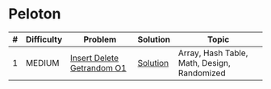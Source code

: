 # Peloton

| # | Difficulty | Problem | Solution | Topic |
|---|------------|---------|----------|--------|
| 1 | MEDIUM | [Insert Delete Getrandom O1](https://leetcode.com/problems/insert-delete-getrandom-o1) | [Solution](../coding/datastructures/hashMapAndSet/RandomizedSet.java) | Array, Hash Table, Math, Design, Randomized |
